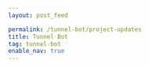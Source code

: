 ```yaml
---
layout: post_feed

permalink: /tunnel-bot/project-updates
title: Tunnel Bot
tag: tunnel-bot
enable_nav: true
---
```


